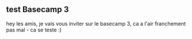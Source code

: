 ## test Basecamp 3



hey les amis, je vais vous inviter sur le basecamp 3, ca a l'air franchement
pas mal - ca se teste :)



